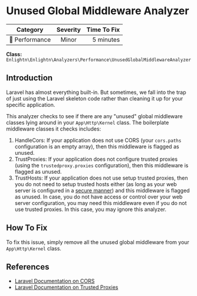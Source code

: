 # Unused Global Middleware Analyzer

| Category       | Severity   | Time To Fix  |
| -------------  |:----------:| ------------:|
| :rocket: Performance | Minor | 5 minutes  |

**Class:** `Enlightn\Enlightn\Analyzers\Performance\UnusedGlobalMiddlewareAnalyzer`

## Introduction

Laravel has almost everything built-in. But sometimes, we fall into the trap of just using the Laravel skeleton code rather than cleaning it up for your specific application.

This analyzer checks to see if there are any "unused" global middleware classes lying around in your `App\Http\Kernel` class. The boilerplate middleware classes it checks includes:

1. HandleCors: If your application does not use CORS (your `cors.paths` configuration is an empty array), then this middleware is flagged as unused.
2. TrustProxies: If your application does not configure trusted proxies (using the `trustedproxy.proxies` configuration), then this middleware is flagged as unused.
3. TrustHosts: If your application does not use setup trusted proxies, then you do not need to setup trusted hosts either (as long as your web server is configured in a [secure manner](../security/host-injection-analyzer.html)) and this middleware is flagged as unused. In case, you do not have access or control over your web server configuration, you may need this middleware even if you do not use trusted proxies. In this case, you may ignore this analyzer.

## How To Fix

To fix this issue, simply remove all the unused global middleware from your `App\Http\Kernel` class.

## References

- [Laravel Documentation on CORS](https://laravel.com/docs/routing#cors)
- [Laravel Documentation on Trusted Proxies](https://laravel.com/docs/requests#configuring-trusted-proxies)